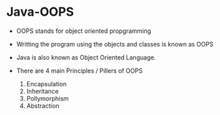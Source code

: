 # Java-OOPS

  - OOPS stands for object oriented propgramming
  - Writting the program using the objects and classes is known as OOPS
  - Java is also known as Object Oriented Language.

  - There are  4 main Principles / Pillers of OOPS
      1. Encapsulation
      2. Inheritance
      3. Pollymorphism
      4. Abstraction

